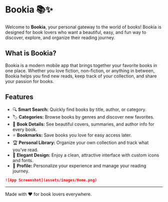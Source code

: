 # Bookia 📚✨

Welcome to **Bookia**, your personal gateway to the world of books! Bookia is designed for book lovers who want a beautiful, easy, and fun way to discover, explore, and organize their reading journey.

## What is Bookia?
Bookia is a modern mobile app that brings together your favorite books in one place. Whether you love fiction, non-fiction, or anything in between, Bookia helps you find new reads, keep track of your collection, and share your passion for books.

## Features
- 🔍 **Smart Search:** Quickly find books by title, author, or category.
- 🏷️ **Categories:** Browse books by genres and discover new favorites.
- 📖 **Book Details:** See beautiful covers, summaries, and author info for every book.
- ⭐ **Bookmarks:** Save books you love for easy access later.
- 🏆 **Personal Library:** Organize your own collection and track what you’ve read.
- 🎨 **Elegant Design:** Enjoy a clean, attractive interface with custom icons and fonts.
- 👤 **Profile:** Personalize your experience and manage your reading journey.


```markdown
![App Screenshot](assets/images/Home.png)
```

---

Made with ❤️ for book lovers everywhere.

